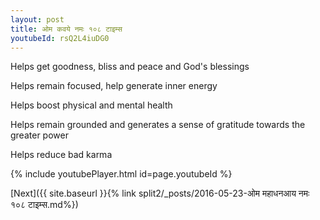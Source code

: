 ```yaml
---
layout: post
title: ओम कवये नमः १०८ टाइम्स
youtubeId: rsQ2L4iuDG0
---
```

 
 
Helps get goodness, bliss and peace and God's blessings
 
Helps remain focused, help generate inner energy 
 
Helps boost physical and mental health 
 
Helps remain grounded and generates a sense of gratitude towards the greater power 
 
Helps reduce bad karma
 
 
 
 


{% include youtubePlayer.html id=page.youtubeId %}
 
[Next]({{ site.baseurl }}{% link  split2/_posts/2016-05-23-ओम महाधनआय नमः १०८ टाइम्स.md%})
 

